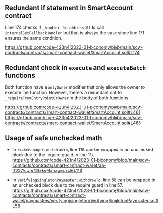 ## Redundant if statement in SmartAccount contract

Line 174 checks if `_handler != address(0)` to call `internalSetFallbackHandler` but that is always the case since line 171 ensures the same condition.

https://github.com/code-423n4/2023-01-biconomy/blob/main/scw-contracts/contracts/smart-contract-wallet/SmartAccount.sol#L174

## Redundant check in `execute` and `executeBatch` functions

Both function have a `onlyOwner` modifier that only allows the owner to execute the function. However, there's a redundant call to `_requireFromEntryPointOrOwner` in the body of both functions.

https://github.com/code-423n4/2023-01-biconomy/blob/main/scw-contracts/contracts/smart-contract-wallet/SmartAccount.sol#L461
https://github.com/code-423n4/2023-01-biconomy/blob/main/scw-contracts/contracts/smart-contract-wallet/SmartAccount.sol#L466

## Usage of safe unchecked math

- In `StakeManager.withdrawTo`, line 118 can be wrapped in an unchecked block due to the require guard in line 117.  
https://github.com/code-423n4/2023-01-biconomy/blob/main/scw-contracts/contracts/smart-contract-wallet/aa-4337/core/StakeManager.sol#L118

- In `VerifyingSingletonPaymaster.withdrawTo`, line 58 can be wrapped in an unchecked block due to the require guard in line 57.  
https://github.com/code-423n4/2023-01-biconomy/blob/main/scw-contracts/contracts/smart-contract-wallet/paymasters/verifying/singleton/VerifyingSingletonPaymaster.sol#L58